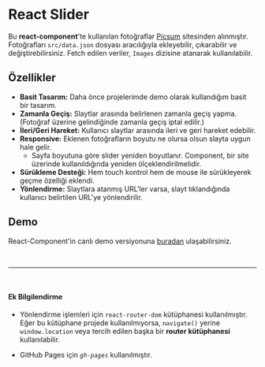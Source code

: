 <!-- responsive-react-slider-component -->
<!-- Responsive Styled-Component Slider (ReactJS + TypeScript) -->

# React Slider

Bu **react-component**'te kullanılan fotoğraflar [Picsum](https://picsum.photos/) sitesinden alınmıştır. Fotoğrafları `src/data.json` dosyası aracılığıyla ekleyebilir, çıkarabilir ve değiştirebilirsiniz. Fetch edilen veriler, `Images` dizisine atanarak kullanılabilir.

## Özellikler

- **Basit Tasarım:** Daha önce projelerimde demo olarak kullandığım basit bir tasarım.
- **Zamanla Geçiş:** Slaytlar arasında belirlenen zamanla geçiş yapma. (Fotoğraf üzerine gelindiğinde zamanla geçiş iptal edilir.)
- **İleri/Geri Hareket:** Kullanıcı slaytlar arasında ileri ve geri hareket edebilir.
- **Responsive:** Eklenen fotoğrafların boyutu ne olursa olsun slayta uygun hale gelir. 
    - Sayfa boyutuna göre slider yeniden boyutlanır. Component, bir site üzerinde kullanıldığında yeniden ölçeklendirilmelidir.
- **Sürükleme Desteği:** Hem touch kontrol hem de mouse ile sürükleyerek geçme özelliği eklendi.
- **Yönlendirme:** Slaytlara atanmış URL'ler varsa, slayt tıklandığında kullanıcı belirtilen URL'ye yönlendirilir.


## Demo
React-Component'in canlı demo versiyonuna [buradan](https://HKaratass.github.io/responsive-react-slider-component/) ulaşabilirsiniz.

<br>
<hr>
<br>

#### Ek Bilgilendirme

- Yönlendirme işlemleri için `react-router-dom` kütüphanesi kullanılmıştır. Eğer bu kütüphane projede kullanılmıyorsa, `navigate()` yerine `window.location` veya tercih edilen başka bir **router kütüphanesi** kullanılabilir.

- GitHub Pages için *`gh-pages`* kullanılmıştır. 